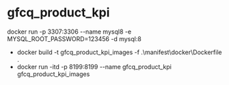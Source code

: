# gfcq_product_kpi

docker run -p 3307:3306 --name mysql8 -e MYSQL_ROOT_PASSWORD=123456 -d mysql:8

* docker build -t gfcq_product_kpi_images -f .\manifest\docker\Dockerfile .
* docker run -itd -p 8199:8199  --name gfcq_product_kpi  gfcq_product_kpi_images